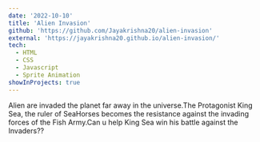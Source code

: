 ```yaml
---
date: '2022-10-10'
title: 'Alien Invasion'
github: 'https://github.com/Jayakrishna20/alien-invasion'
external: 'https://jayakrishna20.github.io/alien-invasion/'
tech:
  - HTML 
  - CSS
  - Javascript 
  - Sprite Animation
showInProjects: true
---
```


Alien are invaded the planet far away in the universe.The Protagonist King Sea, the ruler of SeaHorses becomes the resistance against the invading forces of the Fish Army.Can u help King Sea win his battle against the Invaders??
